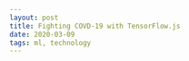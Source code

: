 ```yaml
---
layout: post
title: Fighting COVD-19 with TensorFlow.js
date: 2020-03-09
tags: ml, technology
---
```


<div class="canvas-wrapper">
  <video style="display:none" id="video"></video>
  <canvas id="output">
</div>

<!-- Load tf.js libraries !--> 
<script src="https://cdn.jsdelivr.net/npm/@tensorflow/tfjs-core"></script>
<script src="https://cdn.jsdelivr.net/npm/@tensorflow/tfjs-converter"></script>

<!-- Load the pre-trained models !-->
<script src="https://cdn.jsdelivr.net/npm/@tensorflow-models/facemesh"></script>
<script src="https://cdn.jsdelivr.net/npm/@tensorflow-models/handpose"></script>

<!-- Load WASM backend for tf.js !-->
<script src="https://cdn.jsdelivr.net/npm/@tensorflow/tfjs-backend-wasm"></script>

<!-- Load three.js -->
<script src="https://cdn.jsdelivr.net/npm/three@0.106.2/build/three.min.js"></script>

<!-- Load scatter-gl.js -->
<script src="https://cdn.jsdelivr.net/npm/scatter-gl@0.0.1/lib/scatter-gl.min.js"></script>

<script>

BACKEND = 'wasm'

let faceMeshModel, handPoseModel, canvas, video;

async function setupCamera() {
  video = document.getElementById('video');

  const stream = await navigator.mediaDevices.getUserMedia({
    'video': {
      facingMode: 'user',
    },
    'audio': false,
  });
  video.srcObject = stream;

  return new Promise((resolve) => {
    video.onloadedmetadata = () => {
      resolve(video);
    };
  });
}

function drawPoints(ctx, points, r) {
  for (let i = 0; i < points.length; i++) {
    x = points[i][0];
    y = points[i][1];
    ctx.beginPath();
    ctx.arc(x, y, r, 0, 2 * Math.PI);
    ctx.fill();
  }
}

function drawPath(ctx, points) {
  const region = new Path2D();
  region.moveTo(points[0][0], points[0][1]);
  for (let i = 1; i < points.length; i++) {
    const point = points[i];
    region.lineTo(point[0], point[1]);
  }
  ctx.stroke(region);
}

function drawHand(ctx, keyPoints, annotations) {
  drawPoints(ctx, keyPoints, 3);
  for (let [annotation, points] of Object.entries(annotations)) {
    drawPath(ctx, points);
  }
}

function renderFaceMeshes(faceMeshes) {
  if (faceMeshes != undefined && faceMeshes.length > 0) {
    faceMeshes.forEach(faceMesh => {
      const keyPoints = faceMesh.scaledMesh;
      drawPoints(ctx, keyPoints, 1);
    });
  }
}

function renderHandPoses(handPoses) {
  if (handPoses != undefined && handPoses.length > 0) {
    const keyPoints = handPoses[0].landmarks;
    const annotations = handPoses[0].annotations;
    drawHand(ctx, keyPoints, annotations);
  }
}

function drawFrame(canvas, video, inferences) {
  const faceMeshes = inferences[0];
  const handPoses = inferences[1];
  const ctx = canvas.getContext('2d');
  ctx.drawImage(
      video, 0, 0, video.width, video.height, 0, 0, canvas.width, canvas.height);
  renderFaceMeshes(faceMeshes);
  renderHandPoses(handPoses);
}

async function computeAndRenderFrames() {
  Promise.all([
      faceMeshModel.estimateFaces(video), 
      handPoseModel.estimateHands(video)])
    .then((inferences) => drawFrame(canvas, video, inferences))
    .then(() => requestAnimationFrame(computeAndRenderFrames));
}

async function main() {
  try {
    await tf.setBackend(BACKEND);
  } catch(err) {
    console.log(BACKEND + " could not be initialized: " + err);
  }
  try {
    video = await setupCamera();
  } catch(err) {
    console.error("Could not retrieve webcam feed: " + err);
  }

  video.play();
  video.width = video.videoWidth;
  video.height = video.videoHeight;

  canvas = document.getElementById('output');
  canvas.width = video.width;
  canvas.height = video.height;
  const canvasContainer = document.querySelector('.canvas-wrapper');
  canvasContainer.style = `width: ${video.width}px; height: ${video.height}px`;

  ctx = canvas.getContext('2d');
  ctx.translate(canvas.width, 0);
  ctx.scale(-1, 1);
  ctx.fillStyle = '#32EEDB';
  ctx.strokeStyle = '#32EEDB';
  ctx.lineWidth = 0.5;

  faceMeshModel = await facemesh.load({maxFaces: 1});
  handPoseModel = await handpose.load();
  computeAndRenderFrames();
}

main();

</script>
